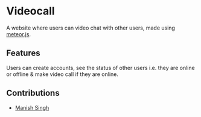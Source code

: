 # Videocall
A website where users can video chat with other users, made using [meteor.js](www.meteor.com).

## Features
Users can create accounts, see the status of other users i.e. they are online or offline & make video call if they are online.

## Contributions
- [Manish Singh](https://github.com/msssingh0)

